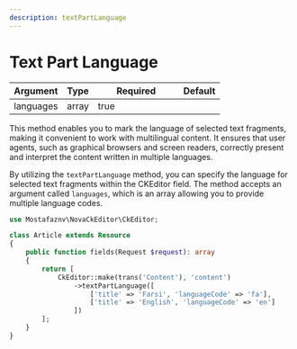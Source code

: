 ```yaml
---
description: textPartLanguage
---
```


# Text Part Language

<table><thead><tr><th>Argument</th><th>Type</th><th width="136" data-type="checkbox">Required</th><th>Default</th></tr></thead><tbody><tr><td>languages</td><td>array</td><td>true</td><td></td></tr></tbody></table>

This method enables you to mark the language of selected text fragments, making it convenient to work with multilingual content. It ensures that user agents, such as graphical browsers and screen readers, correctly present and interpret the content written in multiple languages.

By utilizing the `textPartLanguage` method, you can specify the language for selected text fragments within the CKEditor field. The method accepts an argument called `languages`, which is an array allowing you to provide multiple language codes.



```php
use Mostafaznv\NovaCkEditor\CkEditor;

class Article extends Resource
{
    public function fields(Request $request): array
    {
        return [
            CkEditor::make(trans('Content'), 'content')
                ->textPartLanguage([
                    ['title' => 'Farsi', 'languageCode' => 'fa'],
                    ['title' => 'English', 'languageCode' => 'en']
                ])
        ];
    }
}
```



